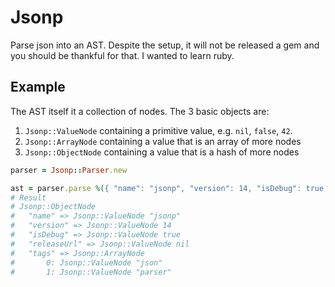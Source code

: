 # Jsonp

Parse json into an AST. Despite the setup, it will not be released a gem and you should be thankful for that. I wanted to learn ruby.

## Example

The AST itself it a collection of nodes. The 3 basic objects are:
1. `Jsonp::ValueNode` containing a primitive value, e.g. `nil`, `false`, `42`.
1. `Jsonp::ArrayNode` containing a value that is an array of more nodes
1. `Jsonp::ObjectNode` containing a value that is a hash of more nodes


```ruby
parser = Jsonp::Parser.new

ast = parser.parse %({ "name": "jsonp", "version": 14, "isDebug": true, "releaseUrl": null, "tags": ["json", "parser"] })
# Result
# Jsonp::ObjectNode
#   "name" => Jsonp::ValueNode "jsonp"
#   "version" => Jsonp::ValueNode 14
#   "isDebug" => Jsonp::ValueNode true
#   "releaseUrl" => Jsonp::ValueNode nil
#   "tags" => Jsonp::ArrayNode
#       0: Jsonp::ValueNode "json"
#       1: Jsonp::ValueNode "parser"
```
